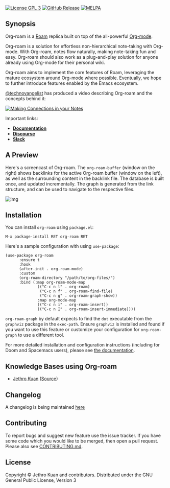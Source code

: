 [![License GPL 3][badge-license]](http://www.gnu.org/licenses/gpl-3.0.txt)
[![GitHub Release](https://img.shields.io/github/v/release/org-roam/org-roam)](https://img.shields.io/github/v/release/org-roam/org-roam)
[![MELPA](https://melpa.org/packages/org-roam-badge.svg)](https://melpa.org/#/org-roam)

## Synopsis

Org-roam is a [Roam][roamresearch] replica built on top of the
all-powerful [Org-mode][org].

Org-roam is a solution for effortless non-hierarchical note-taking
with Org-mode. With Org-roam, notes flow naturally, making note-taking
fun and easy. Org-roam should also work as a plug-and-play solution
for anyone already using Org-mode for their personal wiki.

Org-roam aims to implement the core features of Roam, leveraging the
mature ecosystem around Org-mode where possible. Eventually, we hope
to further introduce features enabled by the Emacs ecosystem.

[@technovangelist](https://github.com/technovangelist/) has produced a video
describing Org-roam and the concepts behind it:

[![Making Connections in your Notes](http://img.youtube.com/vi/Lg61ocfxk3c/0.jpg)](http://www.youtube.com/watch?v=Lg61ocfxk3c "Making Connections in your Notes")

Important links:

- **[Documentation][docs]**
- **[Discourse][discourse]**
- **[Slack][slack]**

## A Preview

Here's a screencast of Org-roam. The `org-roam-buffer` (window on the
right) shows backlinks for the active Org-roam buffer (window on the
left), as well as the surrounding content in the backlink file. The
database is built once, and updated incrementally. The graph is
generated from the link structure, and can be used to navigate to the
respective files.

![img](doc/images/org-roam-graph.gif)

## Installation

You can install `org-roam` using `package.el`:

```
M-x package-install RET org-roam RET
```

Here's a sample configuration with using `use-package`:

```emacs-lisp
(use-package org-roam
      :ensure t
      :hook
      (after-init . org-roam-mode)
      :custom
      (org-roam-directory "/path/to/org-files/")
      :bind (:map org-roam-mode-map
              (("C-c n l" . org-roam)
               ("C-c n f" . org-roam-find-file)
               ("C-c n g" . org-roam-graph-show))
              :map org-mode-map
              (("C-c n i" . org-roam-insert))
              (("C-c n I" . org-roam-insert-immediate))))
```

`org-roam-graph` by default expects to find the `dot` executable
from the `graphviz` package in the `exec-path`.
Ensure `graphviz` is installed and found if you want to use this
feature or customize your configuration for `org-roam-graph` to use a
different tool.

For more detailed installation and configuration instructions (including for
Doom and Spacemacs users), please see [the
documentation][docs].

## Knowledge Bases using Org-roam

- [Jethro Kuan](https://braindump.jethro.dev/)
  ([Source](https://github.com/jethrokuan/braindump/tree/master/org))

## Changelog

A changelog is being maintained [here](CHANGELOG.md)

## Contributing

To report bugs and suggest new feature use the issue tracker. If you
have some code which you would like to be merged, then open a pull
request. Please also see [CONTRIBUTING.md](.github/CONTRIBUTING.md).

## License

Copyright © Jethro Kuan and contributors. Distributed under the GNU
General Public License, Version 3

[roamresearch]: https://www.roamresearch.com/
[org]: https://orgmode.org/
[badge-license]: https://img.shields.io/badge/license-GPL_3-green.svg
[docs]: https://www.orgroam.com/org-roam/manual/
[discourse]: https://org-roam.discourse.group/
[slack]: https://join.slack.com/t/orgroam/shared_invite/zt-deoqamys-043YQ~s5Tay3iJ5QRI~Lxg
